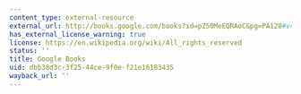 ```yaml
---
content_type: external-resource
external_url: http://books.google.com/books?id=pZ50MeEQRAoC&pg=PA128#v=onepage&q&f=false
has_external_license_warning: true
license: https://en.wikipedia.org/wiki/All_rights_reserved
status: ''
title: Google Books
uid: dbb38d3c-3f25-44ce-9f0e-f21e16183435
wayback_url: ''
---
```

